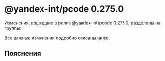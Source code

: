 # @yandex-int/pcode 0.275.0

<!-- ЧЕЛОВЕЧЕСКОЕ ВСТУПЛЕНИЕ -->

Изменения, вошедшие в релиз @yandex-int/pcode 0.275.0, разделены на группы:

Все важные изменения подробно описаны [ниже](#Пояснения).

## Пояснения

